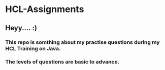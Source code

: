 # HCL-Assignments

## Heyy.... :)

### This repo is somthing about my practise questions during my HCL Training on Java.

### The levels of questions are basic to advance.
